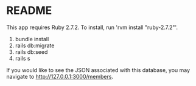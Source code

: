 # README

This app requires Ruby 2.7.2.   To install, run 'rvm install "ruby-2.7.2"'.

1. bundle install
2. rails db:migrate
3. rails db:seed
4. rails s

If you would like to see the JSON associated with this database, you may navigate to http://127.0.0.1:3000/members.

